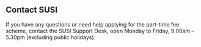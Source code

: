##  Contact SUSI

If you have any questions or need help applying for the part-time fee scheme,
contact the SUSI Support Desk, open Monday to Friday, 9.00am – 5.30pm
(excluding public holidays).
